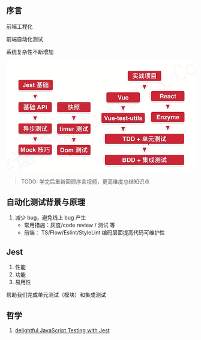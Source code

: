 ## 序言
前端工程化

前端自动化测试


系统复杂性不断增加

![](./1.png)

> TODO: 学完后重新回顾序言视频，更高维度总结知识点

## 自动化测试背景与原理
1. 减少 bug，避免线上 bug 产生
    - 常用措施：灰度/code review / 测试 等
    - 前端： TS/Flow/Eslint/StyleLint 编码层面提高代码可维护性

## Jest
1. 性能
2. 功能
3. 易用性

帮助我们完成单元测试（模块）和集成测试

## 哲学
1. [delightful JavaScript Testing with Jest](https://www.youtube.com/watch?v=cAKYQpTC7MA)



